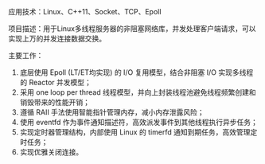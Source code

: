 应用技术：Linux、C++11、Socket、TCP、Epoll

项目描述：用于Linux多线程服务器的非阻塞网络库，并发处理客户端请求，可以实现上万的并发连接数据交换。

主要工作：

1. 底层使用 Epoll (LT/ET均实现) 的 I/O 复用模型，结合非阻塞 I/O 实现多线程的 Reactor 并发模型；
2. 采用 one loop per thread 线程模型，并向上封装线程池避免线程频繁创建和销毁带来的性能开销；
3. 遵循 RAII 手法使用智能指针管理内存，减小内存泄露风险；
4. 使用 eventfd 作为事件通知描述符，高效派发事件到其他线程执行异步任务；
5. 实现定时器管理结构，内部使用 Linux 的 timerfd 通知到期任务，高效管理定时任务；
6. 实现优雅关闭连接。

